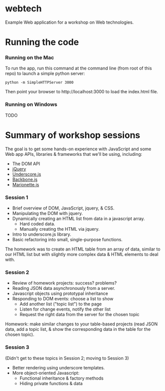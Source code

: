 webtech
=======

Example Web application for a workshop on Web technologies.

# Running the code

### Running on the Mac

To run the app, run this command at the command line (from root of this repo) to 
launch a simple python server:

```
python -m SimpleHTTPServer 3000
```

Then point your browser to http://localhost:3000 to load the index.html file.

### Running on Windows

TODO

# Summary of workshop sessions

The goal is to get some hands-on experience with JavaScript and some Web app APIs, 
libraries & frameworks that we'll be using, including:

* The DOM API
* [jQuery](http://jquery.com)
* [Underscore.js](http://underscorejs.org)
* [Backbone.js](http://backbonejs.org)
* [Marionette.js](http://marionettejs.com/)

### Session 1

* Brief overview of DOM, JavaScript, jquery, & CSS.
* Manipulating the DOM with jquery.
* Dynamically creating an HTML list from data in a javascript array.
   * Hard coded data.
   * Manually creating the HTML via jquery.
* Intro to underscore.js library.
* Basic refactoring into small, single-purpose functions.

The homework was to create an HTML table from an array of data, similar to our
HTML list but with slightly more complex data & HTML elements to deal with.

### Session 2

* Review of homework projects: success? problems?
* Reading JSON data asynchronously from a server.
* Javascript objects using prototypal inheritance
* Responding to DOM events: choose a list to show
    * Add another list ("topic list") to the page
    * Listen for change events, notify the other list
    * Request the right data from the server for the chosen topic

Homework: make similar changes to your table-based projects (read JSON data,
add a topic list, & show the corresponding data in the table for the chosen topic).

### Session 3

(Didn't get to these topics in Session 2; moving to Session 3)

* Better rendering using underscore templates.
* More object-oriented Javascript:
    * Functional inheritance & factory methods
    * Hiding private functions & data


